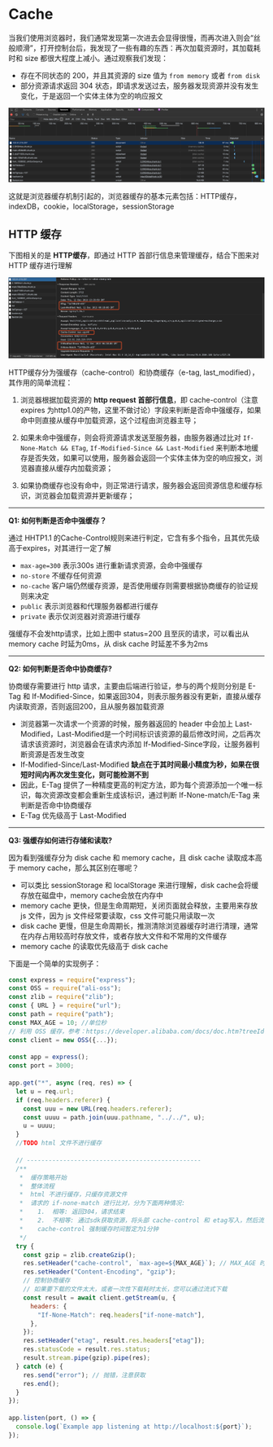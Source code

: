 # Cache

当我们使用浏览器时，我们通常发现第一次进去会显得很慢，而再次进入则会“丝般顺滑”，打开控制台后，我发现了一些有趣的东西：再次加载资源时，其加载耗时和 size 都很大程度上减小。通过观察我们发现：

- 存在不同状态的 200，并且其资源的 size 值为 `from memory` 或者 `from disk`
- 部分资源请求返回 304 状态，即请求发送过去，服务器发现资源并没有发生变化，于是返回一个实体主体为空的响应报文

![reopen](../assets/cache/rerender.png)

这就是浏览器缓存机制引起的，浏览器缓存的基本元素包括：HTTP缓存，indexDB，cookie，localStorage，sessionStorage

## HTTP 缓存

下图相关的是 <b>HTTP缓存</b>，即通过 HTTP 首部行信息来管理缓存，结合下图来对 HTTP 缓存进行理解

![http-cache](../assets/cache/http-cache.png)

HTTP缓存分为强缓存（cache-control）和协商缓存（e-tag, last_modified），其作用的简单流程：

1. 浏览器根据加载资源的 <b>http request 首部行信息</b>，即 cache-control（注意 expires 为http1.0的产物，这里不做讨论）字段来判断是否命中强缓存，如果命中则直接从缓存中加载资源，这个过程由浏览器主导；

2. 如果未命中强缓存，则会将资源请求发送至服务器，由服务器通过比对 `If-None-Match && ETag`, `If-Modified-Since && Last-Modified` 来判断本地缓存是否失效，如果可以使用，服务器会返回一个实体主体为空的响应报文，浏览器直接从缓存内加载资源；

3. 如果协商缓存也没有命中，则正常进行请求，服务器会返回资源信息和缓存标识，浏览器会加载资源并更新缓存；

---

<b>Q1: 如何判断是否命中强缓存？</b>

通过 HHTP1.1 的Cache-Control规则来进行判定，它含有多个指令，且其优先级高于expires，对其进行一定了解

- `max-age=300` 表示300s 进行重新请求资源，会命中强缓存
- `no-store` 不缓存任何资源
- `no-cache` 客户端仍然缓存资源，是否使用缓存则需要根据协商缓存的验证规则来决定
- `public` 表示浏览器和代理服务器都进行缓存
- `private` 表示仅浏览器对资源进行缓存

强缓存不会发http请求，比如上图中 status=200 且至灰的请求，可以看出从 memory cache 时延为0ms，从 disk cache 时延差不多为2ms

---

<b>Q2: 如何判断是否命中协商缓存?</b>

协商缓存需要进行 http 请求，主要由后端进行验证，参与的两个规则分别是 E-Tag 和 If-Modified-Since，如果返回304，则表示服务器没有更新，直接从缓存内读取资源，否则返回200，且从服务器加载资源

- 浏览器第一次请求一个资源的时候，服务器返回的 header 中会加上 Last-Modified，Last-Modified是一个时间标识该资源的最后修改时间，之后再次请求该资源时，浏览器会在请求内添加 If-Modified-Since字段，让服务器判断资源是否发生改变
- If-Modified-Since/Last-Modified <b>缺点在于其时间最小精度为秒，如果在很短时间内再次发生变化，则可能检测不到</b>
- 因此，E-Tag 提供了一种精度更高的判定方法，即为每个资源添加一个唯一标识，每次资源改变都会重新生成该标识，通过判断 If-None-match/E-Tag 来判断是否命中协商缓存
- E-Tag 优先级高于 Last-Modified

---

<b>Q3: 强缓存如何进行存储和读取?</b>

因为看到强缓存分为 disk cache 和 memory cache，且 disk cache 读取成本高于 memory cache，那么其区别在哪呢？

- 可以类比 sessionStorage 和 localStorage 来进行理解，disk cache会将缓存放在磁盘中，memory cache会放在内存中
- memory cache 更快，但是生命周期短，关闭页面就会释放，主要用来存放 js 文件，因为 js 文件经常要读取，css 文件可能只用读取一次
- disk cache 更慢，但是生命周期长，推测清除浏览器缓存时进行清理，通常在内存占用较高时存放文件，或者存放大文件和不常用的文件缓存
- memory cache 的读取优先级高于 disk cache

下面是一个简单的实现例子：

```javascript
const express = require("express");
const OSS = require("ali-oss");
const zlib = require("zlib");
const { URL } = require("url");
const path = require("path");
const MAX_AGE = 10; //单位秒
// 利用 OSS 缓存，参考：https://developer.alibaba.com/docs/doc.htm?treeId=620&articleId=116183&docType=1
const client = new OSS({...});

const app = express();
const port = 3000;

app.get("*", async (req, res) => {
  let u = req.url;
  if (req.headers.referer) {
    const uuu = new URL(req.headers.referer);
    const uuuu = path.join(uuu.pathname, "../../", u);
    u = uuuu;
  }
  //TODO html 文件不进行缓存

  // ------------------------------------------------
  /**
   *  缓存策略开始
   *  整体流程
   *  html 不进行缓存，只缓存资源文件
   *  请求的 if-none-match 进行比对，分为下面两种情况:
   *    1.  相等: 返回304，请求结束
   *    2.  不相等: 通过sdk获取资源，将头部 cache-control 和 etag写入，然后流式gzip然后返回数据
   *    cache-control 强制缓存时间暂定为1分钟
   */
  try {
    const gzip = zlib.createGzip();
    res.setHeader("cache-control", `max-age=${MAX_AGE}`); // MAX_AGE 时间为秒
    res.setHeader("Content-Encoding", "gzip");
    // 控制协商缓存
    // 如果要下载的文件太大，或者一次性下载耗时太长，您可以通过流式下载
    const result = await client.getStream(u, {
      headers: {
        "If-None-Match": req.headers["if-none-match"],
      },
    });
    res.setHeader("etag", result.res.headers["etag"]);
    res.statusCode = result.res.status;
    result.stream.pipe(gzip).pipe(res);
  } catch (e) {
    res.send("error"); // 抛错，注意获取
    res.end();
  }
});

app.listen(port, () => {
  console.log(`Example app listening at http://localhost:${port}`);
});
```